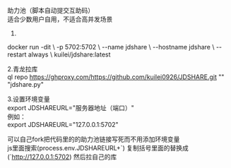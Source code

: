 助力池（脚本自动提交互助码）  
适合少数用户自用，不适合高并发场景

1.  
docker run -dit \\
-p 5702:5702 \\
--name jdshare \\
--hostname jdshare \\
--restart always \\
kuilei/jdshare:latest

2.青龙拉库  
ql repo https://ghproxy.com/https://github.com/kuilei0926/JDSHARE.git "" "jdshare.py"  

3.设置环境变量  
export JDSHAREURL="服务器地址（端口）"  
例如：  
export JDSHAREURL="127.0.0.1:5702"  


可以自己fork把代码里的的助力池链接写死而不用添加环境变量  
js里面搜索(process.env.JDSHAREURL+\`) 复制括号里面的替换成 (\`http://127.0.0.1:5702)
然后拉自己的库
